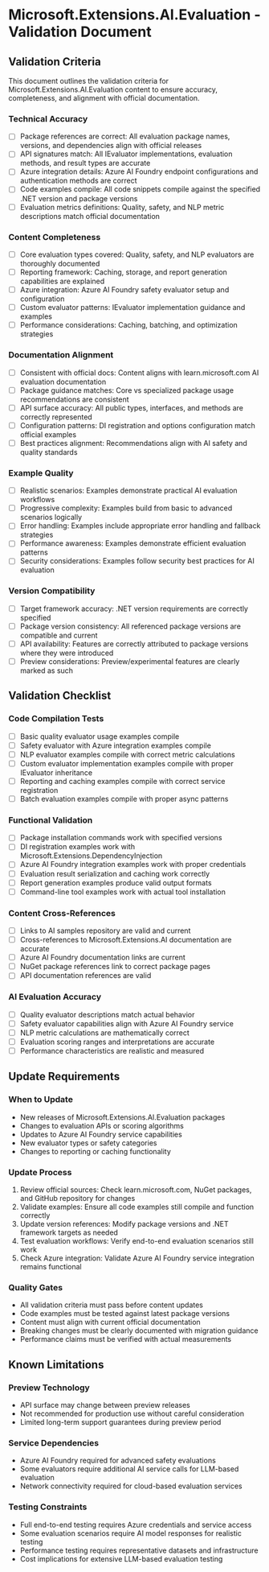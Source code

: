 # Microsoft.Extensions.AI.Evaluation - Validation Document

## Validation Criteria

This document outlines the validation criteria for Microsoft.Extensions.AI.Evaluation content to ensure accuracy, completeness, and alignment with official documentation.

### Technical Accuracy

- [ ] Package references are correct: All evaluation package names, versions, and dependencies align with official releases
- [ ] API signatures match: All IEvaluator implementations, evaluation methods, and result types are accurate
- [ ] Azure integration details: Azure AI Foundry endpoint configurations and authentication methods are correct
- [ ] Code examples compile: All code snippets compile against the specified .NET version and package versions
- [ ] Evaluation metrics definitions: Quality, safety, and NLP metric descriptions match official documentation

### Content Completeness

- [ ] Core evaluation types covered: Quality, safety, and NLP evaluators are thoroughly documented
- [ ] Reporting framework: Caching, storage, and report generation capabilities are explained
- [ ] Azure integration: Azure AI Foundry safety evaluator setup and configuration
- [ ] Custom evaluator patterns: IEvaluator implementation guidance and examples
- [ ] Performance considerations: Caching, batching, and optimization strategies

### Documentation Alignment

- [ ] Consistent with official docs: Content aligns with learn.microsoft.com AI evaluation documentation
- [ ] Package guidance matches: Core vs specialized package usage recommendations are consistent
- [ ] API surface accuracy: All public types, interfaces, and methods are correctly represented
- [ ] Configuration patterns: DI registration and options configuration match official examples
- [ ] Best practices alignment: Recommendations align with AI safety and quality standards

### Example Quality

- [ ] Realistic scenarios: Examples demonstrate practical AI evaluation workflows
- [ ] Progressive complexity: Examples build from basic to advanced scenarios logically
- [ ] Error handling: Examples include appropriate error handling and fallback strategies
- [ ] Performance awareness: Examples demonstrate efficient evaluation patterns
- [ ] Security considerations: Examples follow security best practices for AI evaluation

### Version Compatibility

- [ ] Target framework accuracy: .NET version requirements are correctly specified
- [ ] Package version consistency: All referenced package versions are compatible and current
- [ ] API availability: Features are correctly attributed to package versions where they were introduced
- [ ] Preview considerations: Preview/experimental features are clearly marked as such

## Validation Checklist

### Code Compilation Tests

- [ ] Basic quality evaluator usage examples compile
- [ ] Safety evaluator with Azure integration examples compile
- [ ] NLP evaluator examples compile with correct metric calculations
- [ ] Custom evaluator implementation examples compile with proper IEvaluator inheritance
- [ ] Reporting and caching examples compile with correct service registration
- [ ] Batch evaluation examples compile with proper async patterns

### Functional Validation

- [ ] Package installation commands work with specified versions
- [ ] DI registration examples work with Microsoft.Extensions.DependencyInjection
- [ ] Azure AI Foundry integration examples work with proper credentials
- [ ] Evaluation result serialization and caching work correctly
- [ ] Report generation examples produce valid output formats
- [ ] Command-line tool examples work with actual tool installation

### Content Cross-References

- [ ] Links to AI samples repository are valid and current
- [ ] Cross-references to Microsoft.Extensions.AI documentation are accurate
- [ ] Azure AI Foundry documentation links are current
- [ ] NuGet package references link to correct package pages
- [ ] API documentation references are valid

### AI Evaluation Accuracy

- [ ] Quality evaluator descriptions match actual behavior
- [ ] Safety evaluator capabilities align with Azure AI Foundry service
- [ ] NLP metric calculations are mathematically correct
- [ ] Evaluation scoring ranges and interpretations are accurate
- [ ] Performance characteristics are realistic and measured

## Update Requirements

### When to Update

- New releases of Microsoft.Extensions.AI.Evaluation packages
- Changes to evaluation APIs or scoring algorithms
- Updates to Azure AI Foundry service capabilities
- New evaluator types or safety categories
- Changes to reporting or caching functionality

### Update Process

1. Review official sources: Check learn.microsoft.com, NuGet packages, and GitHub repository for changes
2. Validate examples: Ensure all code examples still compile and function correctly
3. Update version references: Modify package versions and .NET framework targets as needed
4. Test evaluation workflows: Verify end-to-end evaluation scenarios still work
5. Check Azure integration: Validate Azure AI Foundry service integration remains functional

### Quality Gates

- All validation criteria must pass before content updates
- Code examples must be tested against latest package versions
- Content must align with current official documentation
- Breaking changes must be clearly documented with migration guidance
- Performance claims must be verified with actual measurements

## Known Limitations

### Preview Technology

- API surface may change between preview releases
- Not recommended for production use without careful consideration
- Limited long-term support guarantees during preview period

### Service Dependencies

- Azure AI Foundry required for advanced safety evaluations
- Some evaluators require additional AI service calls for LLM-based evaluation
- Network connectivity required for cloud-based evaluation services

### Testing Constraints

- Full end-to-end testing requires Azure credentials and service access
- Some evaluation scenarios require AI model responses for realistic testing
- Performance testing requires representative datasets and infrastructure
- Cost implications for extensive LLM-based evaluation testing
